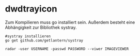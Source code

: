 # dwdtrayicon

Zum Kompilieren muss go installiert sein. Außerdem besteht eine
Abhängigkeit zur Bibliothek systray.

```
#systray installieren
go get github.com/getlantern/systray

```


```
radar -user USERNAME -passwd PASSWORD --viwer IMAGEVIEWER
```
